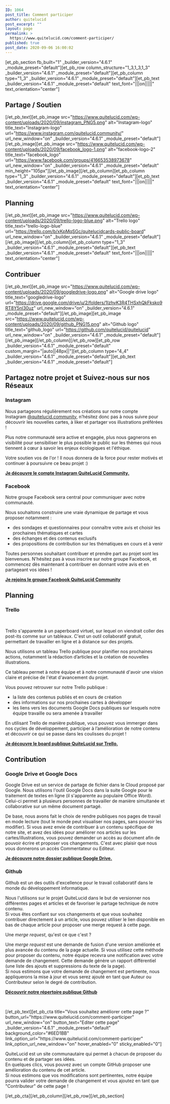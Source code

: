 ```yaml
---
ID: 1064
post_title: Comment participer
author: quitelucid
post_excerpt: ""
layout: page
permalink: >
  https://www.quitelucid.com/comment-participer/
published: true
post_date: 2020-09-06 16:00:02
---
```

[et_pb_section fb_built="1" _builder_version="4.6.1" _module_preset="default"][et_pb_row column_structure="1_3,1_3,1_3" _builder_version="4.6.1" _module_preset="default"][et_pb_column type="1_3" _builder_version="4.6.1" _module_preset="default"][et_pb_text _builder_version="4.6.1" _module_preset="default" text_font="|||on|||||" text_orientation="center"]<h2><strong>Partage / Soutien</strong></h2>[/et_pb_text][et_pb_image src="https://www.quitelucid.com/wp-content/uploads/2020/09/instagram_PNG5.png" alt="Instagram-logo" title_text="Instagram-logo" url="https://www.instagram.com/quitelucid.community/" url_new_window="on" _builder_version="4.6.1" _module_preset="default"][/et_pb_image][et_pb_image src="https://www.quitelucid.com/wp-content/uploads/2020/09/facebook_logo-1.png" alt="facebook-logo-2" title_text="facebook_logo" url="https://www.facebook.com/groups/416653538973678" url_new_window="on" _builder_version="4.6.1" _module_preset="default" min_height="105px"][/et_pb_image][/et_pb_column][et_pb_column type="1_3" _builder_version="4.6.1" _module_preset="default"][et_pb_text _builder_version="4.6.1" _module_preset="default" text_font="|||on|||||" text_orientation="center"]<h2><strong>Planning</strong></h2>[/et_pb_text][et_pb_image src="https://www.quitelucid.com/wp-content/uploads/2020/09/trello-logo-blue.png" alt="Trello logo" title_text="trello-logo-blue" url="https://trello.com/b/xKpMqSGc/quitelucidcards-public-board" url_new_window="on" _builder_version="4.6.1" _module_preset="default"][/et_pb_image][/et_pb_column][et_pb_column type="1_3" _builder_version="4.6.1" _module_preset="default"][et_pb_text _builder_version="4.6.1" _module_preset="default" text_font="|||on|||||" text_orientation="center"]<h2><strong>Contribuer</strong></h2>[/et_pb_text][et_pb_image src="https://www.quitelucid.com/wp-content/uploads/2020/09/googledrive-logo.png" alt="Google drive logo" title_text="googledrive-logo" url="https://drive.google.com/drive/u/2/folders/1IzhvK3R4THSxhQkFksko9RT8Y5nl30uz" url_new_window="on" _builder_version="4.6.1" _module_preset="default"][/et_pb_image][et_pb_image src="https://www.quitelucid.com/wp-content/uploads/2020/09/github_PNG15.png" alt="Github logo" title_text="github_logo" url="https://github.com/quitelucid/quitelucid" url_new_window="on" _builder_version="4.6.1" _module_preset="default"][/et_pb_image][/et_pb_column][/et_pb_row][et_pb_row _builder_version="4.6.1" _module_preset="default" custom_margin="|auto||48px||"][et_pb_column type="4_4" _builder_version="4.6.1" _module_preset="default"][et_pb_text _builder_version="4.6.1" _module_preset="default"]<h2><strong>Partagez notre projet et Suivez-nous sur nos Réseaux</strong></h2>
<h3><strong></strong></h3>
<h3>Instagram</h3>
<p><strong></strong></p>
<p><span style="font-size: 14px;">Nous partageons régulièrement nos créations sur notre compte Instagram <a href="https://www.instagram.com/quitelucid.community/">@quitelucid.community</a>, n’hésitez donc pas à nous suivre pour découvrir les nouvelles cartes, à liker et partager vos illustrations préférées !</span></p>
<p>Plus notre communauté sera active et engagée, plus nous gagnerons en visibilité pour sensibiliser le plus possible le public sur les thèmes qui nous tiennent à cœur à savoir les enjeux écologiques et l'éthique.</p>
<p><span style="font-weight: 400;">Votre soutien vos de l'or ! Il nous donnera de la force pour rester motivés et continuer à poursuivre ce beau projet :)</span></p>
<p><strong><a href="https://www.instagram.com/quitelucid.community/">Je découvre le compte Instagram QuiteLucid Community.</a></strong></p>
<p><strong></strong></p>
<h3>Facebook</h3>
<p><span style="font-weight: 400;"></span></p>
<p><span style="font-weight: 400;">Notre groupe Facebook sera </span><span style="font-weight: 400;">central pour communiquer </span><span style="font-weight: 400;">avec notre communauté.</span></p>
<p><span style="font-weight: 400;">Nous souhaitons construire une vraie dynamique de partage et vous proposer notamment :</span></p>
<ul>
<li style="font-weight: 400;"><span style="font-weight: 400;">des sondages et questionnaires pour connaître votre avis et choisir les prochaines thématiques et cartes</span></li>
<li style="font-weight: 400;"><span style="font-weight: 400;">des échanges et des contenus exclusifs</span></li>
<li style="font-weight: 400;"><span style="font-weight: 400;">des propositions de contribution sur les thématiques en cours et à venir</span></li>
</ul>
<p>Toutes personnes souhaitant contribuer et prendre part au projet sont les bienvenues. N'hésitez pas à vous inscrire sur notre groupe Facebook, et commencez dès maintenant à contribuer en donnant votre avis et en partageant vos idées !</p>
<p><a href="https://www.facebook.com/groups/416653538973678"><strong>Je rejoins le groupe Facebook QuiteLucid Community</strong></a></p>
<p><strong></strong></p>
<h2><strong>Planning</strong></h2>
<h3><strong></strong></h3>
<h3>Trello</h3>
<p>&nbsp;</p>
<p>Trello s'apparente à un paperboard virtuel, sur lequel on viendrait coller des post-its comme sur un tableaux. C'est un outil collaboratif gratuit, permettant de travailler en ligne et à distance sur des projets.</p>
<p><span style="font-weight: 400;">Nous utilisons un tableau Trello publique pour planifier nos prochaines actions, notamment la rédaction d’articles et la création de nouvelles illustrations. </span></p>
<p><span style="font-size: 14px;">Ce tableau permet à notre équipe et à notre communauté d'avoir une vision claire et précise de l'état d'avancement du projet.</span></p>
<p>Vous pouvez retrouver sur notre Trello publique :</p>
<ul>
<li><span style="font-weight: 400;">la liste des </span><span style="font-weight: 400;">contenus publiés et en cours de création</span></li>
<li><span style="font-weight: 400;">des informations </span><span style="font-weight: 400;">sur nos prochaines </span><span style="font-weight: 400;">cartes à développer</span></li>
<li><span style="font-weight: 400;">les liens vers</span><span style="font-weight: 400;"> les documents Google Docs</span><span style="font-weight: 400;"> publiques sur lesquels notre équipe travaille ou sera </span><span style="font-weight: 400;">amenée</span><span style="font-weight: 400;"> à travailler</span></li>
</ul>
<p><span style="font-weight: 400;">En utilisant Trello de manière publique, </span><span style="font-weight: 400;">vous pouvez vous immerger </span><span style="font-weight: 400;">dans nos cycles de développement, </span><span style="font-weight: 400;">participer</span><span style="font-weight: 400;"> à l’amélioration de notre contenu</span><span style="font-weight: 400;"> et découvrir ce qui se passe dans les coulisses du projet !</span></p>
<p><a href="https://trello.com/b/xKpMqSGc/quitelucidcards-public-board"><strong>Je découvre le board publique QuiteLucid sur Trello.</strong></a></p>
<p><strong></strong></p>
<h2><strong>Contribution</strong></h2>
<h3></h3>
<h3>Google Drive et Google Docs</h3>
<p><span style="font-weight: 400;"></span></p>
<p><span style="font-weight: 400;">Google </span><span style="font-weight: 400;">Drive est un service de partage de fichier dans le Cloud proposé par Google. Nous utilisons l'outil Google Docs</span><span style="font-weight: 400;"> dans la suite Google pour le traitement </span><span style="font-weight: 400;">de textes en ligne (il s'apparente au populaire Office Word). Celui-ci</span><span style="font-weight: 400;"> permet à plusieurs personnes de travailler de manière simultanée</span><span style="font-weight: 400;"> et collaborative </span><span style="font-weight: 400;">sur un même document partagé.</span></p>
<p><span style="font-weight: 400;">De base, nous avons fait le choix de </span><span style="font-weight: 400;">rendre publiques</span><span style="font-weight: 400;"> nos pages de travail </span><span style="font-weight: 400;">en mode lecture (tout le monde peut visualiser nos pages, sans pouvoir les modifier)</span><span style="font-weight: 400;">. Si vous avez envie de contribuer à un contenu spécifique de notre site, et avez des idées pour améliorer nos articles sur les cartes/illustrations, vous pouvez demander un accès au document afin de pouvoir écrire et proposer vos changements. C'est avec plaisir que nous vous donnerons un accès Commentateur ou Editeur.</span></p>
<p><strong><a href="https://drive.google.com/drive/u/2/folders/1IzhvK3R4THSxhQkFksko9RT8Y5nl30uz">Je découvre notre dossier publique Google Drive.</a></strong></p>
<p><strong></strong></p>
<h3>Github</h3>
<p><span style="font-size: 14px;"></span></p>
<p><span style="font-size: 14px;">Github est un des outils d'excellence pour le travail collaboratif dans le monde du développement informatique.</span></p>
<p>Nous l'utilisons sur le projet QuiteLucid dans le but de versionner nos différentes pages et articles et de favoriser le partage technique de notre contenu.<br /> Si vous êtes confiant sur vos changements et que vous souhaitez contribuer directement à un article, vous pouvez utiliser le lien disponible en bas de chaque article pour proposer une merge request à cette page.</p>
<p>Une <em>merge request</em>, qu'est ce que c'est ?</p>
<p>Une <em>merge request</em> est une demande de fusion d'une version améliorée et plus avancée du contenu de la page actuelle. Si vous utilisez cette méthode pour proposer du contenu, notre équipe recevra une notification avec votre demande de changement. Cette demande génère un rapport différentiel (une liste des ajouts et suppressions du texte de la page).<br /> Si nous estimons que votre demande de changement est pertinente, nous appliquerons la mise à jour et vous serez ajouté en tant que Auteur ou Contributeur selon le degré de contribution.</p>
<p><a href="https://github.com/quitelucid/quitelucid"><strong>Découvrir notre répertoire publique Github</strong></a></p>
<p>&nbsp;</p>[/et_pb_text][et_pb_cta title="Vous souhaitez améliorer cette page ?" button_url="https://www.quitelucid.com/comment-participer" url_new_window="on" button_text="Editer cette page" _builder_version="4.6.1" _module_preset="default" background_color="#6ED1BB" link_option_url="https://www.quitelucid.com/comment-participer" link_option_url_new_window="on" hover_enabled="0" sticky_enabled="0"]<p>QuiteLucid est un site communautaire qui permet à chacun de proposer du contenu et de partager ses idées.<br /> En quelques clics, vous pouvez avec un compte GitHub proposer une amélioration du contenu de cet article.<br /> Si nous estimons que vos modifications sont pertinentes, notre équipe pourra valider votre demande de changement et vous ajoutez en tant que "Contributeur" de cette page !</p>
[/et_pb_cta][/et_pb_column][/et_pb_row][/et_pb_section]